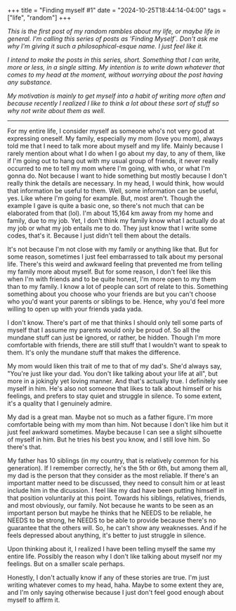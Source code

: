 +++
title = "Finding myself #1"
date = "2024-10-25T18:44:14-04:00"
tags = ["life", "random"]
+++

_This is the first post of my random rambles about my life, or maybe life in general. I'm calling this series of posts as 'Finding Myself`. Don't ask me why I'm giving it such a philosophical-esque name. I just feel like it._
 
_I intend to make the posts in this series, short. Something that I can write, more or less, in a single sitting. My intention is to write down whatever that comes to my head at the moment, without worrying about the post having any substance._ 

_My motivation is mainly to get myself into a habit of writing more often and because recently I realized I like to think a lot about these sort of stuff so why not write about them as well._
 
---

For my entire life, I consider myself as someone who's not very good at expressing oneself. My family, especially my mom (love you mom), always told me that I need to talk more about myself and my life. Mainly because I rarely mention about what I do when I go about my day, to any of them, like if I'm going out to hang out with my usual group of friends, it never really occurred to me to tell my mom where I'm going, with who, or what I'm gonna do. Not because I want to hide something but mostly because I don't really think the details are necessary. In my head, I would think, how would that information be useful to them. Well, some information can be useful, yes. Like where I'm going for example. But, most aren't. Though the example I gave is quite a basic one, so there's not much that can be elaborated from that (lol). I'm about 15,164 km away from my home and family, due to my job. Yet, I don't think my family know what I actually do at my job or what my job entails me to do. They just know that I write some codes, that's it. Because I just didn't tell them about the details. 

It's not because I'm not close with my family or anything like that. But for some reason, sometimes I just feel embarrassed to talk about my personal life. There's this weird and awkward feeling that prevented me from telling my family more about myself. But for some reason, I don't feel like this when I'm with friends and to be quite honest, I'm more open to my them than to my family. I know a lot of people can sort of relate to this. Something something about you choose who your friends are but you can't choose who you'd want your parents or siblings to be. Hence, why you'd feel more willing to open up with your friends yada yada.

I don't know. There's part of me that thinks I should only tell some parts of myself that I assume my parents would only be proud of. So all the mundane stuff can just be ignored, or rather, be hidden. Though I'm more comfortable with friends, there are still stuff that I wouldn't want to speak to them. It's only the mundane stuff that makes the difference. 

My mom would liken this trait of me to that of my dad's. She'd always say, "You're just like your dad. You don't like talking about your life at all", but more in a jokingly yet loving manner. And that's actually true. I definitely see myself in him. He's also not someone that likes to talk about himself or his feelings, and prefers to stay quiet and struggle in silence. To some extent, it's a quality that I genuinely admire. 

My dad is a great man. Maybe not so much as a father figure. I'm more comfortable being with my mom than him. Not because I don't like him but it just feel awkward sometimes. Maybe because I can see a slight silhouette of myself in him. But he tries his best you know, and I still love him. So there's that.

My father has 10 siblings (in my country, that is relatively common for his generation). If I remember correctly, he's the 5th or 6th, but among them all, my dad is the person that they consider as the most reliable. If there's an important matter need to be discussed, they need to consult him or at least include him in the dicussion. I feel like my dad have been putting himself in that position voluntarily at this point. Towards his siblings, relatives, friends, and most obviously, our family. Not because he wants to be seen as an important person but maybe he thinks that he NEEDS to be reliable, he NEEDS to be strong, he NEEDS to be able to provide because there's no guarantee that the others will. So, he can't show any weaknesses. And if he feels depressed about anything, it's better to just struggle in silence. 

Upon thinking about it, I realized I have been telling myself the same my entire life. Possibly the reason why I don't like talking about myself nor my feelings. But on a smaller scale perhaps.

Honestly, I don't actually know if any of these stories are true. I'm just writing whatever comes to my head, haha. Maybe to some extent they are, and I'm only saying otherwise because I just don't feel good enough about myself to affirm it.
